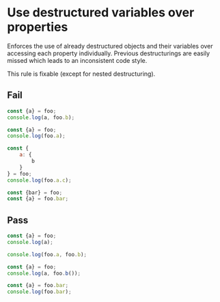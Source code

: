 # Use destructured variables over properties

Enforces the use of already destructured objects and their variables over accessing each property individually. Previous destructurings are easily missed which leads to an inconsistent code style.

This rule is fixable (except for nested destructuring).


## Fail

```js
const {a} = foo;
console.log(a, foo.b);
```

```js
const {a} = foo;
console.log(foo.a); 
```

```js
const {
	a: {
		b
	}
} = foo;
console.log(foo.a.c);
```

```js
const {bar} = foo;
const {a} = foo.bar;
```

## Pass

```js
const {a} = foo;
console.log(a);
```

```js
console.log(foo.a, foo.b);
```

```js
const {a} = foo;
console.log(a, foo.b());
```

```js
const {a} = foo.bar;
console.log(foo.bar);
```
